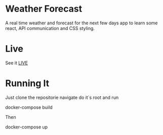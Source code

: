 # Weather Forecast

A real time weather and forecast for the next few days app to learn some react, API communication and CSS styling.

# Live

See it [LIVE](https://6300eb3a80a0124d25b7ce29--kaleidoscopic-gumption-6d45eb.netlify.app/)

# Running It

Just clone the repositorie navigate do it´s root and run

docker-compose build

Then

docker-compose up